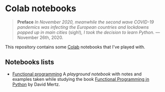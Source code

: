 # Colab notebooks

> **Preface** *In November 2020, meanwhile the second wave COVID-19 pandemics*
> *was infecting the European countries and lockdowns popped up in main cities*
> (sigh!)*, I took the decision to learn Python.* —November 26th, 2020.

This repository contains some [Colab](https://colab.research.google.com/)
notebooks that I've played with.

## Notebooks lists

- [Functional programming](./)
  A *playground notebook* with notes and examples taken while studying the book
  [Functional Programming in Python](https://www.oreilly.com/library/view/functional-programming-in/9781492048633/)
  by David Mertz.
